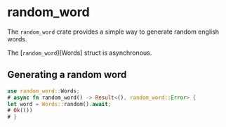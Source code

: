 # random_word

The `random_word` crate provides a simple way to generate random 
english words.

The [`random_word`][Words] struct is asynchronous.

## Generating a random word

```rust
use random_word::Words;
# async fn random_word() -> Result<(), random_word::Error> {
let word = Words::random().await;
# Ok(())
# }
```